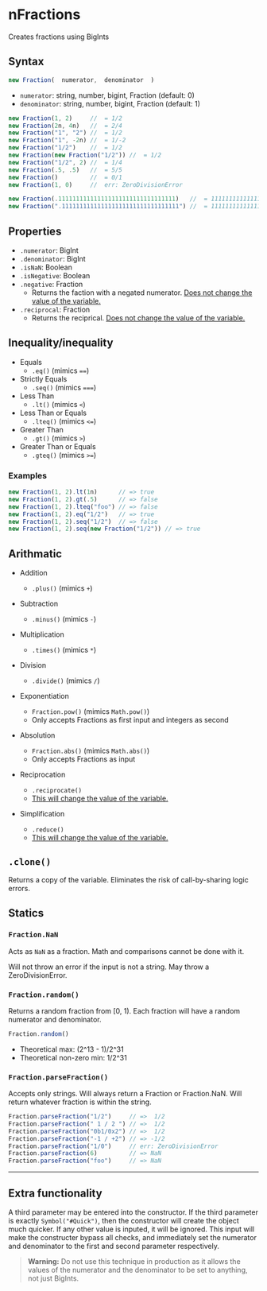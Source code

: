 # nFractions
Creates fractions using BigInts

## Syntax

```javascript
new Fraction(  numerator,  denominator  )
```

* `numerator`: string, number, bigint, Fraction (default: 0)
* `denominator`: string, number, bigint, Fraction (default: 1)

```javascript
new Fraction(1, 2)     //  = 1/2
new Fraction(2n, 4n)   //  = 2/4
new Fraction("1", "2") //  = 1/2
new Fraction("1", -2n) //  = 1/-2
new Fraction("1/2")    //  = 1/2
new Fraction(new Fraction("1/2")) //  = 1/2
new Fraction("1/2", 2) //  = 1/4
new Fraction(.5, .5)   //  = 5/5
new Fraction()         //  = 0/1
new Fraction(1, 0)     //  err: ZeroDivisionError

new Fraction(.111111111111111111111111111111111)   //  = 1111111111111111/10000000000000000
new Fraction(".111111111111111111111111111111111") //  = 111111111111111111111111111111111/1000000000000000000000000000000000
```

## Properties
* `.numerator`: BigInt
* `.denominator`: BigInt
* `.isNaN`: Boolean
* `.isNegative`: Boolean
* `.negative`: Fraction
    * Returns the faction with a negated numerator. <u>Does not change the value of the variable.</u>
* `.reciprocal`: Fraction
    * Returns the reciprical. <u>Does not change the value of the variable.</u>

## Inequality/inequality
* Equals
    * `.eq()` (mimics `==`)
* Strictly Equals
    * `.seq()` (mimics `===`)
* Less Than
    * `.lt()` (mimics `<`)
* Less Than or Equals
    * `.lteq()` (mimics `<=`)
* Greater Than
    * `.gt()` (mimics `>`)
* Greater Than or Equals
    * `.gteq()` (mimics `>=`)

### Examples

```Javascript
new Fraction(1, 2).lt(1n)      // => true
new Fraction(1, 2).gt(.5)      // => false
new Fraction(1, 2).lteq("foo") // => false
new Fraction(1, 2).eq("1/2")   // => true
new Fraction(1, 2).seq("1/2")  // => false
new Fraction(1, 2).seq(new Fraction("1/2")) // => true
```

## Arithmatic
* Addition
    * `.plus()` (mimics `+`)
* Subtraction
    * `.minus()` (mimics `-`)
* Multiplication
    * `.times()` (mimics `*`)
* Division
    * `.divide()` (mimics `/`)

* Exponentiation
    * `Fraction.pow()` (mimics `Math.pow()`)
    * Only accepts Fractions as first input and integers as second
* Absolution
    * `Fraction.abs()` (mimics `Math.abs()`)
    * Only accepts Fractions as input

* Reciprocation
    * `.reciprocate()`
    * <u>This will change the value of the variable.</u>
* Simplification
    * `.reduce()`
    * <u>This will change the value of the variable.</u>

## `.clone()`
Returns a copy of the variable. Eliminates the risk of call-by-sharing logic errors.

## Statics
### `Fraction.NaN`
Acts as `NaN` as a fraction. Math and comparisons cannot be done with it.

Will not throw an error if the input is not a string. May throw a ZeroDivisionError.

### `Fraction.random()`
Returns a random fraction from [0, 1). Each fraction will have a random numerator and denominator.

```Javascript
Fraction.random()
```

* Theoretical max: (2^13 - 1)/2^31
* Theoretical non-zero min: 1/2^31

### `Fraction.parseFraction()`
Accepts only strings. Will always return a Fraction or Fraction.NaN. Will return whatever fraction is within the string.

```javascript
Fraction.parseFraction("1/2")     // =>  1/2
Fraction.parseFraction(" 1 / 2 ") // =>  1/2
Fraction.parseFraction("0b1/0x2") // =>  1/2
Fraction.parseFraction("-1 / +2") // => -1/2
Fraction.parseFraction("1/0")     // err: ZeroDivisionError
Fraction.parseFraction(6)         // => NaN
Fraction.parseFraction("foo")     // => NaN
```

----
## Extra functionality
A third parameter may be entered into the constructor. If the third parameter is exactly `Symbol("#Quick")`, then the constructor will create the object much quicker. If any other value is inputed, it will be ignored. This input will make the constructer bypass all checks, and immediately set the numerator and denominator to the first and second parameter respectively.

> **Warning:** Do not use this technique in production as it allows the values of the numerator and the denominator to be set to anything, not just BigInts.